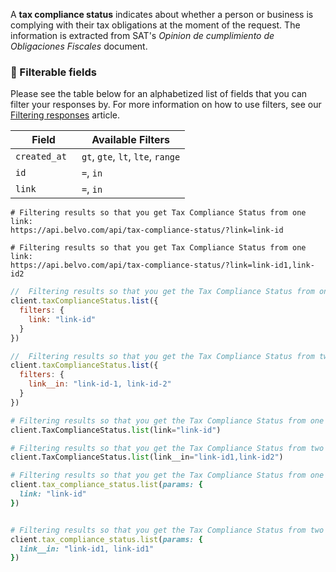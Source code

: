 A **tax compliance status** indicates about whether a person or business is complying with their tax obligations at the moment of the request. The information is extracted from SAT's _Opinion de cumplimiento de Obligaciones Fiscales_ document.

### **🔦 Filterable fields**

Please see the table below for an alphabetized list of fields that you can filter your responses by. For more information on how to use filters, see our [Filtering responses](https://developers.belvo.com/docs/searching-and-filtering) article.

| Field         | Available Filters                 |
| ------------- | --------------------------------- |
| `created_at ` | `gt`, `gte`, `lt`, `lte`, `range` |
| `id`          | `=`, `in`                         |
| `link`        | `=`, `in`                         |

```curl cURL
# Filtering results so that you get Tax Compliance Status from one link:
https://api.belvo.com/api/tax-compliance-status/?link=link-id

# Filtering results so that you get Tax Compliance Status from one link:
https://api.belvo.com/api/tax-compliance-status/?link=link-id1,link-id2
```
```javascript Node
//  Filtering results so that you get the Tax Compliance Status from one link:
client.taxComplianceStatus.list({
  filters: {
    link: "link-id"
  }
})

//  Filtering results so that you get the Tax Compliance Status from two links:
client.taxComplianceStatus.list({
  filters: {
    link__in: "link-id-1, link-id-2"
  }
})

```
```python Python
# Filtering results so that you get the Tax Compliance Status from one link:
client.TaxComplianceStatus.list(link="link-id")

# Filtering results so that you get the Tax Compliance Status from two links:
client.TaxComplianceStatus.list(link__in="link-id1,link-id2")
```
```ruby Ruby
# Filtering results so that you get the Tax Compliance Status from one link:
client.tax_compliance_status.list(params: {
  link: "link-id"
})


# Filtering results so that you get the Tax Compliance Status from two link:
client.tax_compliance_status.list(params: {
  link__in: "link-id1, link-id1"
})
```